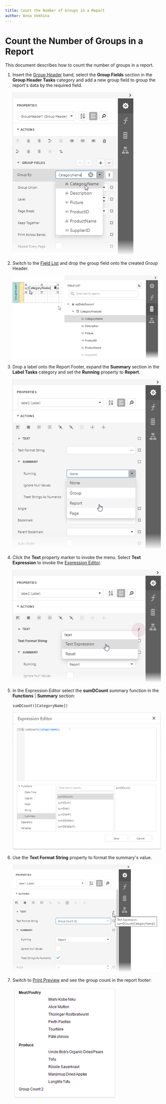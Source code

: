 ```yaml
---
title: Count the Number of Groups in a Report
author: Anna Vekhina
---
```

# Count the Number of Groups in a Report

This document describes how to count the number of groups in a report.

1. Insert the [Group Header](../../introduction-to-banded-reports.md) band, select the **Group Fields** section in the **Group Header Tasks** category and add a new group field to group the report's data by the required field.
	
	![](../../../../images/eurd-web-shaping-count-group-data.png)

2. Switch to the [Field List](../../report-designer-tools/ui-panels/field-list.md) and drop the group field onto the created Group Header.
	
	![](../../../../images/eurd-web-shaping-count-drop-filed-onto-group-header.png)

3. Drop a label onto the Report Footer, expand the **Summary** section in the **Label Tasks** category and set the **Running** property to **Report**.
	
	![](../../../../images/eurd-web-shaping-group-count-summary-running.png)

4. Click the **Text** property marker to invoke the menu. Select **Text Expression** to invoke the [Expression Editor](../../report-designer-tools/expression-editor.md).

	![](../../../../images/eurd-web-shaping-group-count-text-expression.png)


5. In the Expression Editor select the **sumDCount** summary function in the **Functions** | **Summary** section:

	`sumDCount([CategoryName])`
	
	![](../../../../images/eurd-web-shaping-group-count-expression.png)

6. Use the **Text Format String** property to format the summary's value.
	
	![](../../../../images/eurd-web-shaping-group-count-format-string.png)

7. Switch to [Print Preview](../../preview-print-and-export-reports.md) and see the group count in the report footer:

	![](../../../../images/eurd-web-shaping-group-count-result.png)